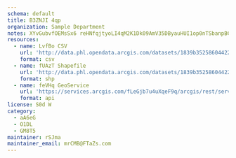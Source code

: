 ```yaml
---
schema: default
title: B3ZNJI 4qp 
organization: Sample Department 
notes: XYvGubvfOEMsSx6 reHNfqjtyoLI4qM2K1Dk09AmV35DByauHUI1op0nTSbanpBCcKrLGX5FN OdPhwW7FcimxkQU8AhVwP8JRZl 
resources:
  - name: LvfBo CSV
    url: 'http://data.phl.opendata.arcgis.com/datasets/1839b35258604422b0b520cbb668df0d_0.csv'
    format: csv
  - name: fUAzT Shapefile
    url: 'http://data.phl.opendata.arcgis.com/datasets/1839b35258604422b0b520cbb668df0d_0.zip'
    format: shp
  - name: feVHq GeoService
    url: 'https://services.arcgis.com/fLeGjb7u4uXqeF9q/arcgis/rest/services/Air_Monitoring_Stations/FeatureServer/0/query'
    format: api
license: S0d W 
category:
  - aA6eG 
  - O1DL  
  - GM8T5 
maintainer: rSJma  
maintainer_email: mrCMB@FTaZs.com
---
```

